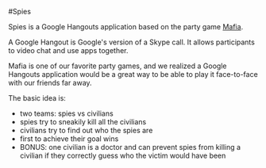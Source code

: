 #Spies

Spies is a Google Hangouts application based on the party game [Mafia](https://en.wikipedia.org/wiki/Mafia_(party_game)).


A Google Hangout is Google's version of a Skype call. It allows participants to video chat and use apps together.


Mafia is one of our favorite party games, and we realized a Google Hangouts application would be a great way to be able to play it face-to-face with our friends far away.


The basic idea is:
 - two teams: spies vs civilians
 - spies try to sneakily kill all the civilians
 - civilians try to find out who the spies are
 - first to achieve their goal wins
 - BONUS: one civilian is a doctor and can prevent spies from killing a civilian if they correctly guess who the victim would have been
